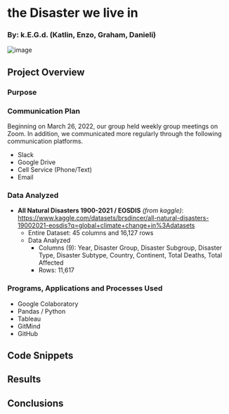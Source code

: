 # the Disaster we live in
### By: k.E.G.d. (Katlin, Enzo, Graham, Danieli)

![image](https://user-images.githubusercontent.com/92705556/163100279-0a091a96-46f8-4579-9531-f9f4bac3e4e8.png)


## Project Overview

### Purpose

### Communication Plan
Beginning on March 26, 2022, our group held weekly group meetings on Zoom.  In addition, we communicated more regularly through the following communication platforms.  
- Slack
- Google Drive
- Cell Service (Phone/Text)
- Email

### Data Analyzed
- **All Natural Disasters 1900-2021 / EOSDIS** *(from kaggle)*: https://www.kaggle.com/datasets/brsdincer/all-natural-disasters-19002021-eosdis?q=global+climate+change+in%3Adatasets
    - Entire Dataset: 45 columns and 16,127 rows 
    - Data Analyzed  
        - Columns (9): Year, Disaster Group, Disaster Subgroup, Disaster Type, Disaster Subtype, Country, Continent, Total Deaths, Total Affected
        - Rows: 11,617

### Programs, Applications and Processes Used
- Google Colaboratory
- Pandas / Python
- Tableau
- GitMind
- GitHub

## Code Snippets

## Results

## Conclusions
